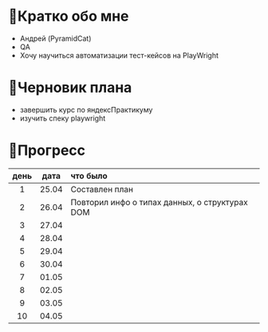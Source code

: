 # 🥐Кратко обо мне
- Андрей (PyramidCat)
- QA
- Хочу научиться автоматизации тест-кейсов на PlayWright

# 📝Черновик плана
- завершить курс по яндексПрактикуму
- изучить спеку playwright
# 📅Прогресс
| день | дата | что было |
|:----:|:----:|:---------|
|1     |25.04 |Составлен план|
|2     |26.04 |Повторил инфо о типах данных, о структурах DOM|
|3     |27.04 |          |
|4     |28.04 |          |
|5     |29.04 |          |
|6     |30.04 |          |
|7     |01.05 |          |
|8    |02.05 |          |
|9    |03.05 |          |
|10     |04.05 |          |
